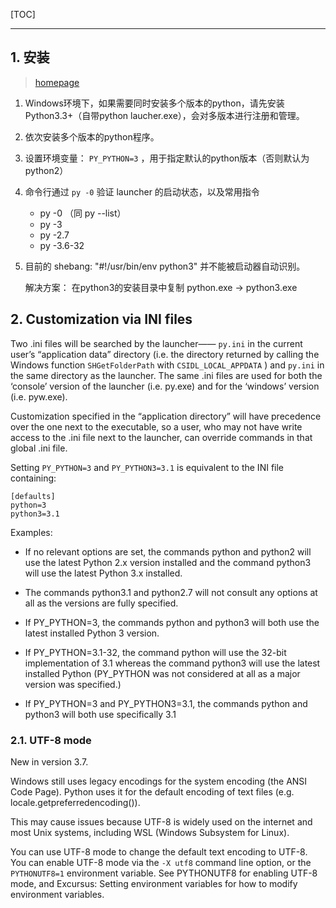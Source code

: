 <!--
+++
title       = "Python多版本启动器"
description = "1. 安装; 2. Customization via INI files"
date        = "2022-01-03"
tags        = []
categories  = ["3-syntax","33-python","tools"]
series      = []
keywords    = []
weight      = 5
toc         = true
draft       = false
+++ -->

[TOC]

---

## 1. 安装
> [homepage](https://docs.python.org/3/using/windows.html#python-launcher-for-windows)

1. Windows环境下，如果需要同时安装多个版本的python，请先安装Python3.3+（自带python laucher.exe），会对多版本进行注册和管理。

1. 依次安装多个版本的python程序。

1. 设置环境变量： `PY_PYTHON=3` ，用于指定默认的python版本（否则默认为python2）

1. 命令行通过 `py -0` 验证 launcher 的启动状态，以及常用指令

    * py -0 （同 py --list）
    * py -3
    * py -2.7
    * py -3.6-32

1. 目前的 shebang: "#!/usr/bin/env python3" 并不能被启动器自动识别。

    解决方案： 在python3的安装目录中复制 python.exe -> python3.exe

## 2. Customization via INI files

Two .ini files will be searched by the launcher—— `py.ini` in the current user’s “application data” directory (i.e. the directory returned by calling the Windows function `SHGetFolderPath` with `CSIDL_LOCAL_APPDATA` ) and `py.ini` in the same directory as the launcher. The same .ini files are used for both the ‘console’ version of the launcher (i.e. py.exe) and for the ‘windows’ version (i.e. pyw.exe).

Customization specified in the “application directory” will have precedence over the one next to the executable, so a user, who may not have write access to the .ini file next to the launcher, can override commands in that global .ini file.

Setting `PY_PYTHON=3` and `PY_PYTHON3=3.1` is equivalent to the INI file containing:

```
[defaults]
python=3
python3=3.1
```

Examples:

* If no relevant options are set, the commands python and python2 will use the latest Python 2.x version installed and the command python3 will use the latest Python 3.x installed.

* The commands python3.1 and python2.7 will not consult any options at all as the versions are fully specified.

* If PY_PYTHON=3, the commands python and python3 will both use the latest installed Python 3 version.

* If PY_PYTHON=3.1-32, the command python will use the 32-bit implementation of 3.1 whereas the command python3 will use the latest installed Python (PY_PYTHON was not considered at all as a major version was specified.)

* If PY_PYTHON=3 and PY_PYTHON3=3.1, the commands python and python3 will both use specifically 3.1

### 2.1. UTF-8 mode

New in version 3.7.

Windows still uses legacy encodings for the system encoding (the ANSI Code Page). Python uses it for the default encoding of text files (e.g. locale.getpreferredencoding()).

This may cause issues because UTF-8 is widely used on the internet and most Unix systems, including WSL (Windows Subsystem for Linux).

You can use UTF-8 mode to change the default text encoding to UTF-8. You can enable UTF-8 mode via the `-X utf8` command line option, or the `PYTHONUTF8=1` environment variable. See PYTHONUTF8 for enabling UTF-8 mode, and Excursus: Setting environment variables for how to modify environment variables.